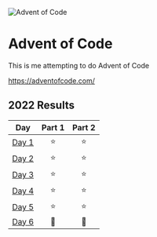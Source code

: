 ![Advent of Code](https://blog.pythondiscord.com/content/images/size/w1000/2021/03/AoC_banner.png)

# Advent of Code

This is me attempting to do Advent of Code

https://adventofcode.com/

## **2022 Results**

|                   **Day**                    | **Part 1** | **Part 2** |
| :------------------------------------------: | :--------: | :--------: |
| [Day 1](https://adventofcode.com/2022/day/1) |     ⭐     |     ⭐     |
| [Day 2](https://adventofcode.com/2022/day/2) |     ⭐     |     ⭐     |
| [Day 3](https://adventofcode.com/2022/day/3) |     ⭐     |     ⭐     |
| [Day 4](https://adventofcode.com/2022/day/4) |     ⭐     |     ⭐     |
| [Day 5](https://adventofcode.com/2022/day/5) |     ⭐     |     ⭐     |
| [Day 6](https://adventofcode.com/2022/day/6) |     🧊     |     🧊     |
